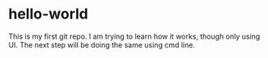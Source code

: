 # hello-world

This is my first git repo.
I am trying to learn how it works, though only using UI.
The next step will be doing the same using cmd line.
